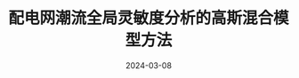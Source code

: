 ---
title: "配电网潮流全局灵敏度分析的高斯混合模型方法"
date: 2024-03-08
permalink: /patents/2024-03-08-ZL202310546389.9/
owner: "高元海, <b>徐潇源</b>, 严正, 黄兴德, 谢伟, 方陈, 王晗, 平健"
organization: "上海交通大学"
number: "ZL202310546389.9"
patent_link: "https://kns.cnki.net/kcms2/article/abstract?v=UJxGsw0MzDGhpGjaTMochEdZIX52UmFmufsDYg9Lqig16FKNIwRxgi2_a9SjzTP-Es0y-Z5vRIXFMKyD1ebx9yAGfiIsYk_DbqF41kqtd9zZvMgxAj5e0ILGEwxPaxcTPjz-kok2mWv1ME_UDWeWDpB7bevaDQBzHWqoY0SKbu9j_ZwUB9F79lt9qb2W7Jrj132RoyC54deIsIvprjm5aKf4-1kaVjwX6Hi71mWFpVTKc9qX1kTtYiBcXqCatjXA769JlTJyrwygxPBzBFusufHVepDiaGUm_8-pZ40Vsax2EcxVFnjoy7oaVOnBVuuDYEF1kktxxAtxmQaf2tEjYkYQo6Q0QqOVDKGH3VYHPzoaaDE9w51h-X9BctxA1YFOAlocVGMJvAU3rAwlxVUuPA==&uniplatform=NZKPT&language=CHS"
---